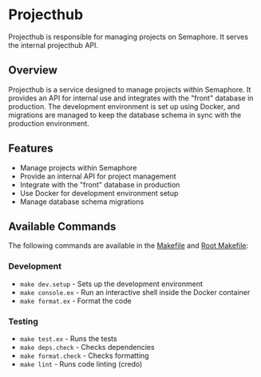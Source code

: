 # Projecthub

Projecthub is responsible for managing projects on Semaphore. It serves the internal projecthub API.

## Overview

Projecthub is a service designed to manage projects within Semaphore. It provides an API for internal use and integrates with the "front" database in production. The development environment is set up using Docker, and migrations are managed to keep the database schema in sync with the production environment.

## Features

- Manage projects within Semaphore
- Provide an internal API for project management
- Integrate with the "front" database in production
- Use Docker for development environment setup
- Manage database schema migrations

## Available Commands

The following commands are available in the [Makefile](Makefile) and [Root Makefile](../Makefile):

### Development
- `make dev.setup` - Sets up the development environment
- `make console.ex` - Run an interactive shell inside the Docker container
- `make format.ex` - Format the code

### Testing
- `make test.ex` - Runs the tests
- `make deps.check` - Checks dependencies
- `make format.check` - Checks formatting
- `make lint` - Runs code linting (credo)
